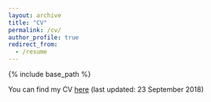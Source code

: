 ```yaml
---
layout: archive
title: "CV"
permalink: /cv/
author_profile: true
redirect_from:
  - /resume
---
```


{% include base_path %}

You can find my CV <a href="/files/CV.pdf">here</a> (last updated: 23 September 2018)
